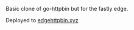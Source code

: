 Basic clone of go-httpbin but for the fastly edge.

Deployed to [edgehttpbin.xyz](https://edgehttpbin.xyz)

